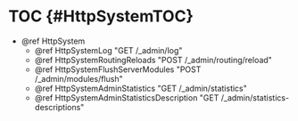 TOC {#HttpSystemTOC}
====================

- @ref HttpSystem
  - @ref HttpSystemLog "GET /_admin/log"
  - @ref HttpSystemRoutingReloads "POST /_admin/routing/reload"
  - @ref HttpSystemFlushServerModules "POST /_admin/modules/flush"
  - @ref HttpSystemAdminStatistics "GET /_admin/statistics"
  - @ref HttpSystemAdminStatisticsDescription "GET /_admin/statistics-descriptions"
